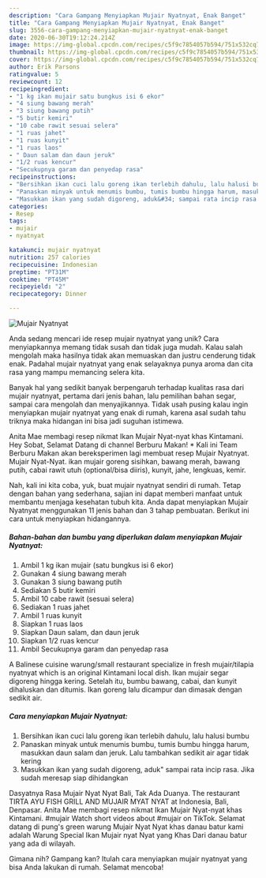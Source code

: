 ```yaml
---
description: "Cara Gampang Menyiapkan Mujair Nyatnyat, Enak Banget"
title: "Cara Gampang Menyiapkan Mujair Nyatnyat, Enak Banget"
slug: 3556-cara-gampang-menyiapkan-mujair-nyatnyat-enak-banget
date: 2020-06-30T19:12:24.214Z
image: https://img-global.cpcdn.com/recipes/c5f9c7854057b594/751x532cq70/mujair-nyatnyat-foto-resep-utama.jpg
thumbnail: https://img-global.cpcdn.com/recipes/c5f9c7854057b594/751x532cq70/mujair-nyatnyat-foto-resep-utama.jpg
cover: https://img-global.cpcdn.com/recipes/c5f9c7854057b594/751x532cq70/mujair-nyatnyat-foto-resep-utama.jpg
author: Erik Parsons
ratingvalue: 5
reviewcount: 12
recipeingredient:
- "1 kg ikan mujair satu bungkus isi 6 ekor"
- "4 siung bawang merah"
- "3 siung bawang putih"
- "5 butir kemiri"
- "10 cabe rawit sesuai selera"
- "1 ruas jahet"
- "1 ruas kunyit"
- "1 ruas laos"
- " Daun salam dan daun jeruk"
- "1/2 ruas kencur"
- "Secukupnya garam dan penyedap rasa"
recipeinstructions:
- "Bersihkan ikan cuci lalu goreng ikan terlebih dahulu, lalu halusi bumbu"
- "Panaskan minyak untuk menumis bumbu, tumis bumbu hingga harum, masukkan daun salam dan jeruk. Lalu tambahkan sedikit air agar tidak kering"
- "Masukkan ikan yang sudah digoreng, aduk&#34; sampai rata incip rasa. Jika sudah meresap siap dihidangkan"
categories:
- Resep
tags:
- mujair
- nyatnyat

katakunci: mujair nyatnyat 
nutrition: 257 calories
recipecuisine: Indonesian
preptime: "PT31M"
cooktime: "PT45M"
recipeyield: "2"
recipecategory: Dinner

---
```



![Mujair Nyatnyat](https://img-global.cpcdn.com/recipes/c5f9c7854057b594/751x532cq70/mujair-nyatnyat-foto-resep-utama.jpg)

Anda sedang mencari ide resep mujair nyatnyat yang unik? Cara menyiapkannya memang tidak susah dan tidak juga mudah. Kalau salah mengolah maka hasilnya tidak akan memuaskan dan justru cenderung tidak enak. Padahal mujair nyatnyat yang enak selayaknya punya aroma dan cita rasa yang mampu memancing selera kita.

Banyak hal yang sedikit banyak berpengaruh terhadap kualitas rasa dari mujair nyatnyat, pertama dari jenis bahan, lalu pemilihan bahan segar, sampai cara mengolah dan menyajikannya. Tidak usah pusing kalau ingin menyiapkan mujair nyatnyat yang enak di rumah, karena asal sudah tahu triknya maka hidangan ini bisa jadi suguhan istimewa.

Anita Mae membagi resep nikmat Ikan Mujair Nyat-nyat khas Kintamani. Hey Sobat, Selamat Datang di channel Berburu Makan! * Kali ini Team Berburu Makan akan bereksperimen lagi membuat resep Mujair Nyatnyat. Mujair Nyat-Nyat. ikan mujair goreng sisihkan, bawang merah, bawang putih, cabai rawit utuh (optional/bisa diiris), kunyit, jahe, lengkuas, kemir.


Nah, kali ini kita coba, yuk, buat mujair nyatnyat sendiri di rumah. Tetap dengan bahan yang sederhana, sajian ini dapat memberi manfaat untuk membantu menjaga kesehatan tubuh kita. Anda dapat menyiapkan Mujair Nyatnyat menggunakan 11 jenis bahan dan 3 tahap pembuatan. Berikut ini cara untuk menyiapkan hidangannya.

<!--inarticleads1-->

##### Bahan-bahan dan bumbu yang diperlukan dalam menyiapkan Mujair Nyatnyat:

1. Ambil 1 kg ikan mujair (satu bungkus isi 6 ekor)
1. Gunakan 4 siung bawang merah
1. Gunakan 3 siung bawang putih
1. Sediakan 5 butir kemiri
1. Ambil 10 cabe rawit (sesuai selera)
1. Sediakan 1 ruas jahet
1. Ambil 1 ruas kunyit
1. Siapkan 1 ruas laos
1. Siapkan  Daun salam, dan daun jeruk
1. Siapkan 1/2 ruas kencur
1. Ambil Secukupnya garam dan penyedap rasa


A Balinese cuisine warung/small restaurant specialize in fresh mujair/tilapia nyatnyat which is an original Kintamani local dish. Ikan mujair segar digoreng hingga kering. Setelah itu, bumbu bawang, cabai, dan kunyit dihaluskan dan ditumis. Ikan goreng lalu dicampur dan dimasak dengan sedikit air. 

<!--inarticleads2-->

##### Cara menyiapkan Mujair Nyatnyat:

1. Bersihkan ikan cuci lalu goreng ikan terlebih dahulu, lalu halusi bumbu
1. Panaskan minyak untuk menumis bumbu, tumis bumbu hingga harum, masukkan daun salam dan jeruk. Lalu tambahkan sedikit air agar tidak kering
1. Masukkan ikan yang sudah digoreng, aduk&#34; sampai rata incip rasa. Jika sudah meresap siap dihidangkan


Dasyatnya Rasa Mujair Nyat Nyat Bali, Tak Ada Duanya. The restaurant TIRTA AYU FISH GRILL AND MUJAIR MYAT NYAT at Indonesia, Bali, Denpasar. Anita Mae membagi resep nikmat Ikan Mujair Nyat-nyat khas Kintamani. #mujair Watch short videos about #mujair on TikTok. Selamat datang di pung&#39;s green warung Mujair Nyat Nyat khas danau batur kami adalah Warung Special Ikan Mujair nyat Nyat yang Khas Dari danau batur yang ada di wilayah. 

Gimana nih? Gampang kan? Itulah cara menyiapkan mujair nyatnyat yang bisa Anda lakukan di rumah. Selamat mencoba!
